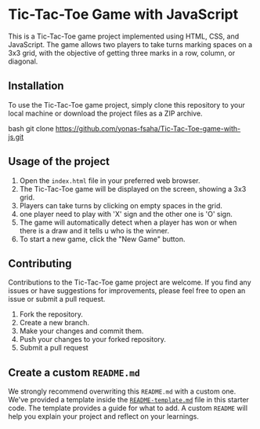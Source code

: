 # Tic-Tac-Toe Game with JavaScript

This is a Tic-Tac-Toe game project implemented using HTML, CSS, and JavaScript. The game allows two players to take turns marking spaces on a 3x3 grid, with the objective of getting three marks in a row, column, or diagonal.


## Installation

To use the Tic-Tac-Toe game project, simply clone this repository to your local machine or download the project files as a ZIP archive.

bash
git clone https://github.com/yonas-fsaha/Tic-Tac-Toe-game-with-js.git

## Usage of the project

1. Open the `index.html` file in your preferred web browser.
2. The Tic-Tac-Toe game will be displayed on the screen, showing a 3x3 grid.
3. Players can take turns by clicking on empty spaces in the grid.
4. one player need to play with 'X' sign and the other one is 'O' sign.
5. The game will automatically detect when a player has won or when there is a draw and it tells u who is the winner.
6. To start a new game, click the "New Game" button.

## Contributing

Contributions to the Tic-Tac-Toe game project are welcome. If you find any issues or have suggestions for improvements, please feel free to open an issue or submit a pull request.

1. Fork the repository.
2. Create a new branch.
3. Make your changes and commit them.
4. Push your changes to your forked repository.
5. Submit a pull request

## Create a custom `README.md`
We strongly recommend overwriting this `README.md` with a custom one. We've provided a template inside the [`README-template.md`](./README-template.md) file in this starter code.
The template provides a guide for what to add. A custom `README` will help you explain your project and reflect on your learnings.
